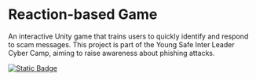# Reaction-based Game
An interactive Unity game that trains users to quickly identify and respond to scam messages. This project is part of the Young Safe Inter Leader Cyber Camp, aiming to raise awareness about phishing attacks.

[![Static Badge](https://img.shields.io/badge/unity-reaction--based%20game-white?style=for-the-badge&logo=unity&labelColor=black)](https://pradrattana.github.io/reaction-based-game/)
